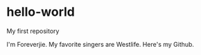 # hello-world
My first repository

I'm Foreverjie.
My favorite singers are Westlife.
Here's my Github.
